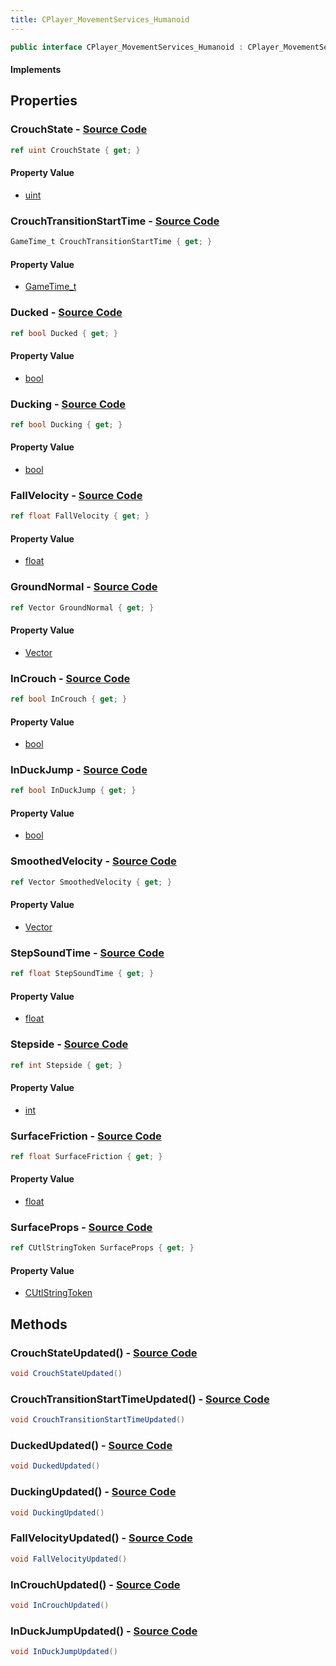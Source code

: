 ```yaml
---
title: CPlayer_MovementServices_Humanoid
---
```


```csharp
public interface CPlayer_MovementServices_Humanoid : CPlayer_MovementServices, CPlayerPawnComponent, ISchemaClass<CPlayerPawnComponent>, ISchemaClass<CPlayer_MovementServices>, ISchemaClass<CPlayer_MovementServices_Humanoid>, ISchemaField, ISchemaClass, INativeHandle
```

#### Implements

## Properties

### **CrouchState** - [Source Code](https://github.com/swiftly-solution/swiftlys2/blob/main/managed/src/SwiftlyS2.Generated/Schemas/Interfaces/CPlayer_MovementServices_Humanoid.cs#L22)

```csharp
ref uint CrouchState { get; }
```

#### Property Value

- [uint](https://learn.microsoft.com/dotnet/api/system.uint32)

### **CrouchTransitionStartTime** - [Source Code](https://github.com/swiftly-solution/swiftlys2/blob/main/managed/src/SwiftlyS2.Generated/Schemas/Interfaces/CPlayer_MovementServices_Humanoid.cs#L24)

```csharp
GameTime_t CrouchTransitionStartTime { get; }
```

#### Property Value

- [GameTime_t](/docs/api/shared/schemadefinitions/gametime_t)

### **Ducked** - [Source Code](https://github.com/swiftly-solution/swiftlys2/blob/main/managed/src/SwiftlyS2.Generated/Schemas/Interfaces/CPlayer_MovementServices_Humanoid.cs#L26)

```csharp
ref bool Ducked { get; }
```

#### Property Value

- [bool](https://learn.microsoft.com/dotnet/api/system.boolean)

### **Ducking** - [Source Code](https://github.com/swiftly-solution/swiftlys2/blob/main/managed/src/SwiftlyS2.Generated/Schemas/Interfaces/CPlayer_MovementServices_Humanoid.cs#L28)

```csharp
ref bool Ducking { get; }
```

#### Property Value

- [bool](https://learn.microsoft.com/dotnet/api/system.boolean)

### **FallVelocity** - [Source Code](https://github.com/swiftly-solution/swiftlys2/blob/main/managed/src/SwiftlyS2.Generated/Schemas/Interfaces/CPlayer_MovementServices_Humanoid.cs#L18)

```csharp
ref float FallVelocity { get; }
```

#### Property Value

- [float](https://learn.microsoft.com/dotnet/api/system.single)

### **GroundNormal** - [Source Code](https://github.com/swiftly-solution/swiftlys2/blob/main/managed/src/SwiftlyS2.Generated/Schemas/Interfaces/CPlayer_MovementServices_Humanoid.cs#L32)

```csharp
ref Vector GroundNormal { get; }
```

#### Property Value

- [Vector](/docs/api/shared/natives/vector)

### **InCrouch** - [Source Code](https://github.com/swiftly-solution/swiftlys2/blob/main/managed/src/SwiftlyS2.Generated/Schemas/Interfaces/CPlayer_MovementServices_Humanoid.cs#L20)

```csharp
ref bool InCrouch { get; }
```

#### Property Value

- [bool](https://learn.microsoft.com/dotnet/api/system.boolean)

### **InDuckJump** - [Source Code](https://github.com/swiftly-solution/swiftlys2/blob/main/managed/src/SwiftlyS2.Generated/Schemas/Interfaces/CPlayer_MovementServices_Humanoid.cs#L30)

```csharp
ref bool InDuckJump { get; }
```

#### Property Value

- [bool](https://learn.microsoft.com/dotnet/api/system.boolean)

### **SmoothedVelocity** - [Source Code](https://github.com/swiftly-solution/swiftlys2/blob/main/managed/src/SwiftlyS2.Generated/Schemas/Interfaces/CPlayer_MovementServices_Humanoid.cs#L40)

```csharp
ref Vector SmoothedVelocity { get; }
```

#### Property Value

- [Vector](/docs/api/shared/natives/vector)

### **StepSoundTime** - [Source Code](https://github.com/swiftly-solution/swiftlys2/blob/main/managed/src/SwiftlyS2.Generated/Schemas/Interfaces/CPlayer_MovementServices_Humanoid.cs#L16)

```csharp
ref float StepSoundTime { get; }
```

#### Property Value

- [float](https://learn.microsoft.com/dotnet/api/system.single)

### **Stepside** - [Source Code](https://github.com/swiftly-solution/swiftlys2/blob/main/managed/src/SwiftlyS2.Generated/Schemas/Interfaces/CPlayer_MovementServices_Humanoid.cs#L38)

```csharp
ref int Stepside { get; }
```

#### Property Value

- [int](https://learn.microsoft.com/dotnet/api/system.int32)

### **SurfaceFriction** - [Source Code](https://github.com/swiftly-solution/swiftlys2/blob/main/managed/src/SwiftlyS2.Generated/Schemas/Interfaces/CPlayer_MovementServices_Humanoid.cs#L34)

```csharp
ref float SurfaceFriction { get; }
```

#### Property Value

- [float](https://learn.microsoft.com/dotnet/api/system.single)

### **SurfaceProps** - [Source Code](https://github.com/swiftly-solution/swiftlys2/blob/main/managed/src/SwiftlyS2.Generated/Schemas/Interfaces/CPlayer_MovementServices_Humanoid.cs#L36)

```csharp
ref CUtlStringToken SurfaceProps { get; }
```

#### Property Value

- [CUtlStringToken](/docs/api/shared/natives/cutlstringtoken)

## Methods

### **CrouchStateUpdated()** - [Source Code](https://github.com/swiftly-solution/swiftlys2/blob/main/managed/src/SwiftlyS2.Generated/Schemas/Interfaces/CPlayer_MovementServices_Humanoid.cs#L44)

```csharp
void CrouchStateUpdated()
```

### **CrouchTransitionStartTimeUpdated()** - [Source Code](https://github.com/swiftly-solution/swiftlys2/blob/main/managed/src/SwiftlyS2.Generated/Schemas/Interfaces/CPlayer_MovementServices_Humanoid.cs#L45)

```csharp
void CrouchTransitionStartTimeUpdated()
```

### **DuckedUpdated()** - [Source Code](https://github.com/swiftly-solution/swiftlys2/blob/main/managed/src/SwiftlyS2.Generated/Schemas/Interfaces/CPlayer_MovementServices_Humanoid.cs#L46)

```csharp
void DuckedUpdated()
```

### **DuckingUpdated()** - [Source Code](https://github.com/swiftly-solution/swiftlys2/blob/main/managed/src/SwiftlyS2.Generated/Schemas/Interfaces/CPlayer_MovementServices_Humanoid.cs#L47)

```csharp
void DuckingUpdated()
```

### **FallVelocityUpdated()** - [Source Code](https://github.com/swiftly-solution/swiftlys2/blob/main/managed/src/SwiftlyS2.Generated/Schemas/Interfaces/CPlayer_MovementServices_Humanoid.cs#L42)

```csharp
void FallVelocityUpdated()
```

### **InCrouchUpdated()** - [Source Code](https://github.com/swiftly-solution/swiftlys2/blob/main/managed/src/SwiftlyS2.Generated/Schemas/Interfaces/CPlayer_MovementServices_Humanoid.cs#L43)

```csharp
void InCrouchUpdated()
```

### **InDuckJumpUpdated()** - [Source Code](https://github.com/swiftly-solution/swiftlys2/blob/main/managed/src/SwiftlyS2.Generated/Schemas/Interfaces/CPlayer_MovementServices_Humanoid.cs#L48)

```csharp
void InDuckJumpUpdated()
```


